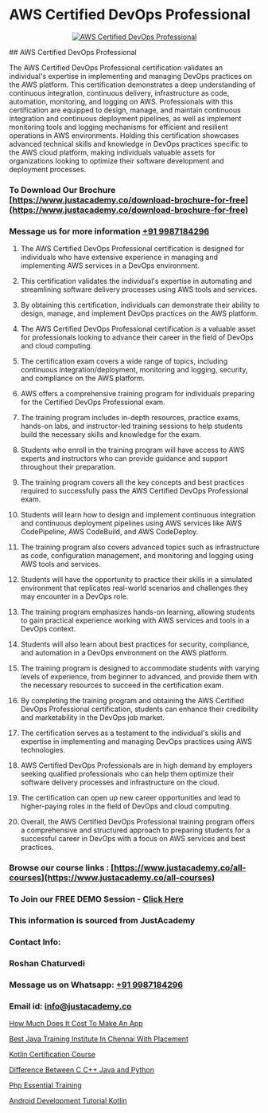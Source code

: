 # AWS Certified DevOps Professional

<p align="center">
  <a href="https://justacademy.co/course-detail/devops-training">
    <img src="https://justacademy.co/storage2/course_image/1710765394_course_image.webp" alt="AWS Certified DevOps Professional">
  </a>
</p>
## AWS Certified DevOps Professional

The AWS Certified DevOps Professional certification validates an individual's expertise in implementing and managing DevOps practices on the AWS platform. This certification demonstrates a deep understanding of continuous integration, continuous delivery, infrastructure as code, automation, monitoring, and logging on AWS. Professionals with this certification are equipped to design, manage, and maintain continuous integration and continuous deployment pipelines, as well as implement monitoring tools and logging mechanisms for efficient and resilient operations in AWS environments. Holding this certification showcases advanced technical skills and knowledge in DevOps practices specific to the AWS cloud platform, making individuals valuable assets for organizations looking to optimize their software development and deployment processes.
### To Download Our Brochure [https://www.justacademy.co/download-brochure-for-free](https://www.justacademy.co/download-brochure-for-free)
### Message us for more information [+91 9987184296](https://api.whatsapp.com/send?phone=919987184296)
1) The AWS Certified DevOps Professional certification is designed for individuals who have extensive experience in managing and implementing AWS services in a DevOps environment.

2) This certification validates the individual's expertise in automating and streamlining software delivery processes using AWS tools and services.

3) By obtaining this certification, individuals can demonstrate their ability to design, manage, and implement DevOps practices on the AWS platform.

4) The AWS Certified DevOps Professional certification is a valuable asset for professionals looking to advance their career in the field of DevOps and cloud computing.

5) The certification exam covers a wide range of topics, including continuous integration/deployment, monitoring and logging, security, and compliance on the AWS platform.

6) AWS offers a comprehensive training program for individuals preparing for the Certified DevOps Professional exam.

7) The training program includes in-depth resources, practice exams, hands-on labs, and instructor-led training sessions to help students build the necessary skills and knowledge for the exam.

8) Students who enroll in the training program will have access to AWS experts and instructors who can provide guidance and support throughout their preparation.

9) The training program covers all the key concepts and best practices required to successfully pass the AWS Certified DevOps Professional exam.

10) Students will learn how to design and implement continuous integration and continuous deployment pipelines using AWS services like AWS CodePipeline, AWS CodeBuild, and AWS CodeDeploy.

11) The training program also covers advanced topics such as infrastructure as code, configuration management, and monitoring and logging using AWS tools and services.

12) Students will have the opportunity to practice their skills in a simulated environment that replicates real-world scenarios and challenges they may encounter in a DevOps role.

13) The training program emphasizes hands-on learning, allowing students to gain practical experience working with AWS services and tools in a DevOps context.

14) Students will also learn about best practices for security, compliance, and automation in a DevOps environment on the AWS platform.

15) The training program is designed to accommodate students with varying levels of experience, from beginner to advanced, and provide them with the necessary resources to succeed in the certification exam.

16) By completing the training program and obtaining the AWS Certified DevOps Professional certification, students can enhance their credibility and marketability in the DevOps job market.

17) The certification serves as a testament to the individual's skills and expertise in implementing and managing DevOps practices using AWS technologies.

18) AWS Certified DevOps Professionals are in high demand by employers seeking qualified professionals who can help them optimize their software delivery processes and infrastructure on the cloud.

19) The certification can open up new career opportunities and lead to higher-paying roles in the field of DevOps and cloud computing.

20) Overall, the AWS Certified DevOps Professional training program offers a comprehensive and structured approach to preparing students for a successful career in DevOps with a focus on AWS services and best practices.

### Browse our course links : [https://www.justacademy.co/all-courses](https://www.justacademy.co/all-courses) 
### To Join our FREE DEMO Session - [Click Here](https://www.justacademy.co/register-for-course-demo)


### This information is sourced from JustAcademy
### Contact Info:
### Roshan Chaturvedi
### Message us on Whatsapp: [+91 9987184296](https://api.whatsapp.com/send?phone=919987184296)
### Email id: [info@justacademy.co](mailto:info@justacademy.co)
                
[How Much Does It Cost To Make An App](https://www.linkedin.com/pulse/how-much-does-cost-make-app-justacademy-kolkata-xkzoe?trackingId=ziVJtXz3RYHhT4TGFw%2FK5A%3D%3D&lipi=urn%3Ali%3Apage%3Ad_flagship3_company_admin%3B57ggr4WVTUuBeEA%2FxPy55A%3D%3D)

[Best Java Training Institute In Chennai With Placement](https://www.linkedin.com/pulse/best-java-training-institute-chennai-placement-qesre?trackingId=gQ2Fev98qEwTLlm0VVNf6Q%3D%3D&lipi=urn%3Ali%3Apage%3Ad_flagship3_company_admin%3BBLvwE5WSQ1yNRcYM20AJ%2Fw%3D%3D)

[Kotlin Certification Course](https://medium.com/@ranepooja/kotlin-certification-course-6f472cb72867)

[Difference Between C C++ Java and Python](https://medium.com/@akanshapatil/difference-between-c-c-java-and-python-6a3ed6957859)

[Php Essential Training](https://justacademyin.github.io/justacademy/php-essential-training)

[Android Development Tutorial Kotlin](https://justacademyin.github.io/justacademy/android-development-tutorial-kotlin)

